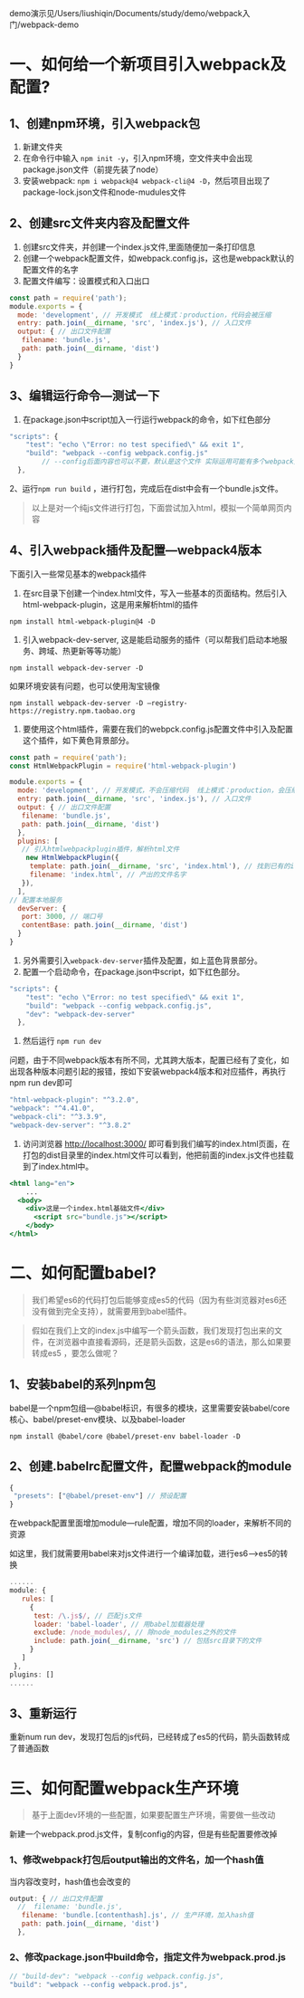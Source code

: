 demo演示见/Users/liushiqin/Documents/study/demo/webpack入门/webpack-demo

# 一、如何给一个新项目引入webpack及配置?

## 1、创建npm环境，引入webpack包

1. 新建文件夹
2. 在命令行中输入 `npm init -y`，引入npm环境，空文件夹中会出现package.json文件（前提先装了node）
3. 安装webpack: `npm i webpack@4 webpack-cli@4 -D`，然后项目出现了package-lock.json文件和node-mudules文件

## 2、创建src文件夹内容及配置文件

1. 创建src文件夹，并创建一个index.js文件,里面随便加一条打印信息
2. 创建一个webpack配置文件，如webpack.config.js，这也是webpack默认的配置文件的名字
3. 配置文件编写：设置模式和入口出口

```jsx
const path = require('path');
module.exports = {
  mode: 'development', // 开发模式  线上模式：production，代码会被压缩
  entry: path.join(__dirname, 'src', 'index.js'), // 入口文件
  output: { // 出口文件配置
   filename: 'bundle.js',
   path: path.join(__dirname, 'dist')
  }
}
```

## 3、编辑运行命令—测试一下

1. 在package.json中script加入一行运行webpack的命令，如下红色部分

```jsx
"scripts": {
    "test": "echo \"Error: no test specified\" && exit 1",
    "build": "webpack --config webpack.config.js"
		// --config后面内容也可以不要，默认是这个文件 实际运用可能有多个webpack文件，那就可以改这里的路径和文件名
  },
```

2、运行`npm run build` ，进行打包，完成后在dist中会有一个bundle.js文件。

> 以上是对一个纯js文件进行打包，下面尝试加入html，模拟一个简单网页内容

## 4、引入webpack插件及配置—webpack4版本

下面引入一些常见基本的webpack插件

1. 在src目录下创建一个index.html文件，写入一些基本的页面结构。然后引入html-webpack-plugin，这是用来解析html的插件

`npm install html-webpack-plugin@4 -D`

1. 引入webpack-dev-server, 这是能启动服务的插件（可以帮我们启动本地服务、跨域、热更新等等功能）

`npm install webpack-dev-server -D`

如果环境安装有问题，也可以使用淘宝镜像

`npm install webpack-dev-server -D —registry-https://registry.npm.taobao.org`

1. 要使用这个html插件，需要在我们的webpck.config.js配置文件中引入及配置这个插件，如下黄色背景部分。

```jsx
const path = require('path');
const HtmlWebpackPlugin = require('html-webpack-plugin')

module.exports = {
  mode: 'development', // 开发模式，不会压缩代码  线上模式：production，会压缩打码
  entry: path.join(__dirname, 'src', 'index.js'), // 入口文件
  output: { // 出口文件配置
   filename: 'bundle.js',
   path: path.join(__dirname, 'dist')
  },
  plugins: [
   // 引入htmlwebpackplugin插件，解析html文件
    new HtmlWebpackPlugin({
     template: path.join(__dirname, 'src', 'index.html'), // 找到已有的index.html路径
     filename: 'index.html', // 产出的文件名字
   }),
  ],
// 配置本地服务
  devServer: {
   port: 3000, // 端口号
   contentBase: path.join(__dirname, 'dist')
  }
}
```

1. 另外需要引入`webpack-dev-server`插件及配置，如上蓝色背景部分。
2. 配置一个启动命令，在package.json中script，如下红色部分。

```jsx
"scripts": {
    "test": "echo \"Error: no test specified\" && exit 1",
    "build": "webpack --config webpack.config.js",
    "dev": "webpack-dev-server"
  },
```

1. 然后运行 `npm run dev`

问题，由于不同webpack版本有所不同，尤其跨大版本，配置已经有了变化，如出现各种版本问题引起的报错，按如下安装webpack4版本和对应插件，再执行npm run dev即可

```jsx
"html-webpack-plugin": "^3.2.0",
"webpack": "^4.41.0",
"webpack-cli": "^3.3.9",
"webpack-dev-server": "^3.8.2"
```

1. 访问浏览器 [http://localhost:3000/](http://localhost:3000/) 即可看到我们编写的index.html页面，在打包的dist目录里的index.html文件可以看到，他把前面的index.js文件也挂载到了index.html中。

```jsx
<html lang="en">
	...
  <body>
    <div>这是一个index.html基础文件</div>
	  <script src="bundle.js"></script>
	</body>
</html>
```

# 二、如何配置babel?

> 我们希望es6的代码打包后能够变成es5的代码（因为有些浏览器对es6还没有做到完全支持），就需要用到babel插件。

> 假如在我们上文的index.js中编写一个箭头函数，我们发现打包出来的文件，在浏览器中直接看源码，还是箭头函数，这是es6的语法，那么如果要转成es5 ，要怎么做呢？

## 1、**安装babel的系列npm包**

babel是一个npm包组—@babel标识，有很多的模块，这里需要安装babel/core核心、babel/preset-env模块、以及babel-loader

`npm install @babel/core @babel/preset-env babel-loader -D`

## 2、创建.babelrc配置文件，配置webpack的module

```jsx
{
 "presets": ["@babel/preset-env"] // 预设配置
}
```

在webpack配置里面增加module—rule配置，增加不同的loader，来解析不同的资源

如这里，我们就需要用babel来对js文件进行一个编译加载，进行es6—>es5的转换

```jsx
......
module: {
   rules: [
     {
      test: /\.js$/, // 匹配js文件
      loader: 'babel-loader', // 用babel加载器处理
      exclude: /node_modules/, // 除node_modules之外的文件
      include: path.join(__dirname, 'src') // 包括src目录下的文件
     }
   ]
 },
plugins: []
......
```

## 3、重新运行

重新num run dev，发现打包后的js代码，已经转成了es5的代码，箭头函数转成了普通函数

# 三、如何配置webpack生产环境

> 基于上面dev环境的一些配置，如果要配置生产环境，需要做一些改动

新建一个webpack.prod.js文件，复制config的内容，但是有些配置要修改掉

### 1、修改webpack打包后output输出的文件名，加一个hash值

当内容改变时，hash值也会改变的

```jsx
output: { // 出口文件配置
  //  filename: 'bundle.js',
   filename: 'bundle.[contenthash].js', // 生产环境，加入hash值
   path: path.join(__dirname, 'dist')
  },
```

### 2、修改package.json中build命令，指定文件为webpack.prod.js

```jsx
// "build-dev": "webpack --config webpack.config.js",
"build": "webpack --config webpack.prod.js",
```